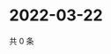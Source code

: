 # 2022-03-22

共 0 条

<!-- BEGIN WEIBO -->
<!-- 最后更新时间 Tue Mar 22 2022 09:02:44 GMT+0800 (China Standard Time) -->

<!-- END WEIBO -->

